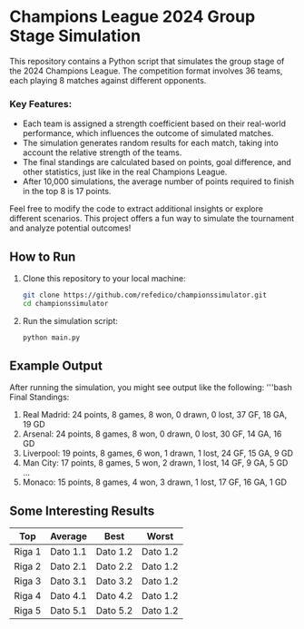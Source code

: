 # Champions League 2024 Group Stage Simulation

This repository contains a Python script that simulates the group stage of the 2024 Champions League. The competition format involves 36 teams, each playing 8 matches against different opponents.

### Key Features:
- Each team is assigned a strength coefficient based on their real-world performance, which influences the outcome of simulated matches.
- The simulation generates random results for each match, taking into account the relative strength of the teams.
- The final standings are calculated based on points, goal difference, and other statistics, just like in the real Champions League.
- After 10,000 simulations, the average number of points required to finish in the top 8 is 17 points.

Feel free to modify the code to extract additional insights or explore different scenarios. This project offers a fun way to simulate the tournament and analyze potential outcomes!

## How to Run

1. Clone this repository to your local machine:
   ```bash
   git clone https://github.com/refedico/championssimulator.git
   cd championssimulator
2. Run the simulation script:
   ```bash
   python main.py

## Example Output
After running the simulation, you might see output like the following:
'''bash
   Final Standings:
   1. Real Madrid: 24 points, 8 games, 8 won, 0 drawn, 0 lost, 37 GF, 18 GA, 19 GD
   2. Arsenal: 24 points, 8 games, 8 won, 0 drawn, 0 lost, 30 GF, 14 GA, 16 GD
   3. Liverpool: 19 points, 8 games, 6 won, 1 drawn, 1 lost, 24 GF, 15 GA, 9 GD
   4. Man City: 17 points, 8 games, 5 won, 2 drawn, 1 lost, 14 GF, 9 GA, 5 GD
   ...
   8. Monaco: 15 points, 8 games, 4 won, 3 drawn, 1 lost, 17 GF, 16 GA, 1 GD

## Some Interesting Results
| Top | Average | Best | Worst
|----------|-----------|-----------|-----------|
| Riga 1   | Dato 1.1  | Dato 1.2  |Dato 1.2  |
| Riga 2   | Dato 2.1  | Dato 2.2  |Dato 1.2  |
| Riga 3   | Dato 3.1  | Dato 3.2  |Dato 1.2  |
| Riga 4   | Dato 4.1  | Dato 4.2  |Dato 1.2  |
| Riga 5   | Dato 5.1  | Dato 5.2  |Dato 1.2  |

